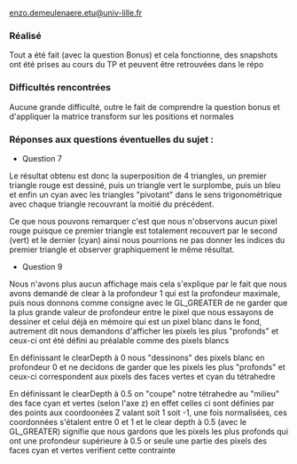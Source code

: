 enzo.demeulenaere.etu@univ-lille.fr

### Réalisé
 
Tout a été fait (avec la question Bonus) et cela fonctionne, des snapshots ont été prises au cours du TP et peuvent être retrouvées dans le répo

### Difficultés rencontrées

Aucune grande difficulté, outre le fait de comprendre la question bonus et d'appliquer la matrice transform sur les positions et normales

### Réponses aux questions éventuelles du sujet :

- Question 7

Le résultat obtenu est donc la superposition de 4 triangles, un premier triangle rouge est dessiné, puis un triangle vert le surplombe, puis un bleu et enfin un cyan avec les triangles "pivotant" dans le sens trigonométrique avec chaque triangle recouvrant la moitié du précédent.

Ce que nous pouvons remarquer c'est que nous n'observons aucun pixel rouge puisque ce premier triangle est totalement recouvert par le second (vert) et le dernier (cyan) ainsi nous pourrions ne pas donner les indices du premier triangle et observer graphiquement le même résultat.

- Question 9

Nous n'avons plus aucun affichage mais cela s'explique par le fait que nous avons demandé de clear à la profondeur 1 qui est la profondeur maximale, puis nous donnons comme consigne avec le GL_GREATER de ne garder que la plus grande valeur de profondeur entre le pixel que nous essayons de dessiner et celui déjà en mémoire qui est un pixel blanc dans le fond, autrement dit nous demandons d'afficher les pixels les plus "profonds" et ceux-ci ont été défini au préalable comme des pixels blancs

En définissant le clearDepth à 0 nous "dessinons" des pixels blanc en profondeur 0 et ne decidons de garder que les pixels les plus "profonds" et ceux-ci correspondent aux pixels des faces vertes et cyan du tétrahedre

En définissant le clearDepth à 0.5 on "coupe" notre tétrahedre au "milieu" des face cyan et vertes (selon l'axe z) en effet celles ci sont définies par des points aux coordoonées Z valant soit 1 soit -1, une fois normalisées, ces coordonnées s'étalent entre 0 et 1 et le clear depth à 0.5 (avec le GL_GREATER) signifie que nous gardons que les pixels les plus profonds qui ont une profondeur supérieure à 0.5 or seule une partie des pixels des faces cyan et vertes verifient cette contrainte

